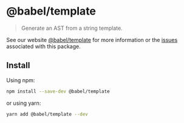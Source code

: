 # @babel/template

> Generate an AST from a string template.

See our website [@babel/template](https://babeljs.io/docs/en/babel-template) for more information or
the [issues](https://github.com/babel/babel/issues?utf8=%E2%9C%93&q=is%3Aissue+label%3A%22pkg%3A%20template%22+is%3Aopen)
associated with this package.

## Install

Using npm:

```sh
npm install --save-dev @babel/template
```

or using yarn:

```sh
yarn add @babel/template --dev
```
